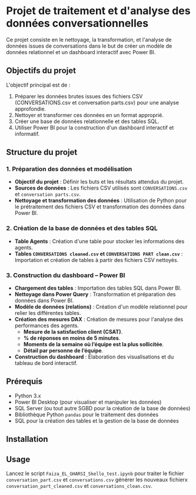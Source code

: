 # Projet de traitement et d'analyse des données conversationnelles

Ce projet consiste en le nettoyage, la transformation, et l'analyse de données issues de conversations dans le but de créer un modèle de données relationnel et un dashboard interactif avec Power BI.

## Objectifs du projet

L'objectif principal est de :

1. Préparer les données brutes issues des fichiers CSV (CONVERSATIONS.csv et conversation parts.csv) pour une analyse approfondie.
2. Nettoyer et transformer ces données en un format approprié.
3. Créer une base de données relationnelle et des tables SQL.
4. Utiliser Power BI pour la construction d'un dashboard interactif et informatif.

## Structure du projet

### 1. Préparation des données et modélisation
- **Objectif du projet** : Définir les buts et les résultats attendus du projet.
- **Sources de données** : Les fichiers CSV utilisés sont `CONVERSATIONS.csv` et `conversation parts.csv`.
- **Nettoyage et transformation des données** : Utilisation de Python pour le prétraitement des fichiers CSV et transformation des données dans Power BI.

### 2. Création de la base de données et des tables SQL
- **Table Agents** : Création d'une table pour stocker les informations des agents.
- **Tables `CONVERSATIONS cleaned.csv` et `CONVERSATIONS PART clean.csv`** : Importation et création de tables à partir des fichiers CSV nettoyés.

### 3. Construction du dashboard – Power BI
- **Chargement des tables** : Importation des tables SQL dans Power BI.
- **Nettoyage dans Power Query** : Transformation et préparation des données dans Power BI.
- **Modèle de données (relations)** : Création d'un modèle relationnel pour relier les différentes tables.
- **Création des mesures DAX** : Création de mesures pour l'analyse des performances des agents.
    - **Mesure de la satisfaction client (CSAT)**.
    - **% de réponses en moins de 5 minutes**.
    - **Moments de la semaine où l’équipe est la plus sollicitée**.
    - **Détail par personne de l’équipe**.
- **Construction du dashboard** : Élaboration des visualisations et du tableau de bord interactif.

## Prérequis

- Python 3.x
- Power BI Desktop (pour visualiser et manipuler les données)
- SQL Server (ou tout autre SGBD pour la création de la base de données)
- Bibliothèque Python `pandas` pour le traitement des données
- SQL pour la création des tables et la gestion de la base de données

## Installation

## Usage

Lancez le script `Faiza_EL_GHARSI_Skello_test.ipynb` pour traiter le fichier `conversation_part.csv` et `conversations.csv` générer les nouveaux fichierx `conversation_part_cleaned.csv` et `conversations_clean.csv`.

